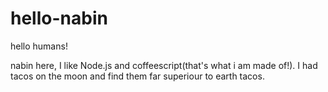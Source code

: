 # hello-nabin
hello humans!

nabin here, I like Node.js and coffeescript(that's what i am made of!).
I had tacos on the moon and find them far superiour to earth tacos.
